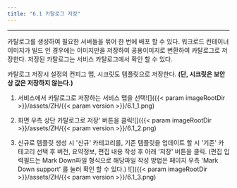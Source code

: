 ```yaml
---
title: "6.1 카탈로그 저장"
---
```


---
카탈로그를 생성하여 필요한 서버들을 묶어 한 번에 배포 할 수 있다. 워크로드 컨테이너 이미지가 빌드 인 경우에는 이미지만을 저장하여 공용이미지로 변환하여 카탈로그로 저장한다. 저장된 카탈로그는 서비스 카탈로그에서 확인 할 수 있다.

카탈로그 저장시 설정의 컨피그 맵, 시크릿도 템플릿으로 저장한다. **\(단, 시크릿은 보안상 값은 저장하지 않는다.\)**

1. 서비스에서 카탈로그로 저장하는 서비스 맵을 선택![]({{< param imageRootDir >}}/assets/ZH/{{< param version >}}/6.1_1.png)

2. 화면 우측 상단 카탈로그로 저장' 버튼을 클릭![]({{< param imageRootDir >}}/assets/ZH/{{< param version >}}/6.1_2.png)

3. 신규로 템플릿 생성 시 '신규' 카테고리를, 기존 템플릿을 업데이트 할 시 '기존' 카테고리 선택 후 버전, 요약정보, 편집 내용 작성 후 아래 '저장' 버튼을 클릭. \(편집 입력필드는 Mark Down파일 형식으로 해당파일 작성 방법은 페이지 우측 'Mark Down support' 를 눌러 확인 할 수 있다.\)
    ![]({{< param imageRootDir >}}/assets/ZH/{{< param version >}}/6.1_3.png)
